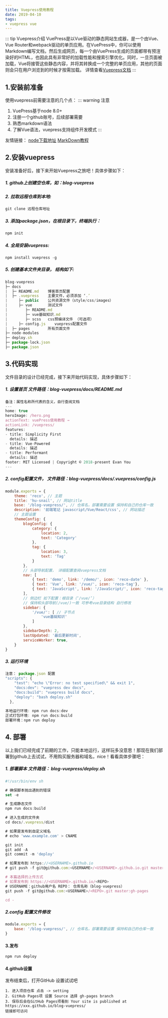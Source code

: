 ```yaml
---
title: Vuepress使用教程
date: 2019-04-10
tags:
- vuepress vue
---
```

::: tip Vuepress介绍
VuePress是以Vue驱动的静态网站生成器，是一个由Vue、Vue Router和webpack驱动的单页应用。在VuePress中，你可以使用Markdown编写文档，然后生成网页，每一个由VuePress生成的页面都带有预渲染好的HTML，也因此具有非常好的加载性能和搜索引擎优化。同时，一旦页面被加载，Vue将接管这些静态内容，并将其转换成一个完整的单页应用，其他的页面则会只在用户浏览到的时候才按需加载。
详情查看[Vuepress文档](http://caibaojian.com/vuepress/guide/ "vuepress")
:::

## 1.安装前准备
使用vuepress前需要注意的几个点：
::: warning 注意
1. VuePress基于node 8.0+
2. 注册一个github账号，后续部署需要
3. 熟悉markdown语法
4. 了解Vue语法，vuepress支持组件开发模式
:::

友情链接： [node下载地址](https://nodejs.org/en/download/ "node") [MarkDown教程](http://www.markdown.cn/ "markdown") 

## 2.安装vuepress
安装准备好后，接下来开始Vuepress之旅吧！具体步骤如下：
##### 1. github上创建空仓库，如：blog-vuepress
##### 2. 拉取远程仓库到本地:
```javascript
git clone 远程仓库地址
```
##### 3. 添加package.json，在根目录下，终端执行：
```javascript
npm init
```
##### 4. 全局安装vuepress:
```javascript
npm install vuepress -g
```
##### 5. 创建基本文件夹目录， 结构如下:

```javascript
blog-vuepress
├─ docs
|  ├─ README.md    博客首页配置
|  ├─ .vuepress    主要文件，必须添加 ‘.’  
|     ├─ public    公共资源文件（style/css/images）
|     ├─ vue       测试文件
|        ├─ README.md 
|        ├─ vue基础知识.md
|        ├─ scss   css预编译文件 （可选项）
|     ├─ config.js    vuepress配置文件
|  ├─ pages        所有页面文件
├─ node-modules
├─ deploy.sh
├─ package-lock.json
├─ package.json
```

## 3.代码实现
文件目录的设计已经完成，接下来开始代码实现，具体步骤如下：
##### 1. 设置首页 文件路径：blog-vuepress/docs/README.md
```javascript
备注：属性名称所代表的含义，自行查阅文档
---
home: true
heroImage: /hero.png
actionText: vuePress使用教程 →
actionLink: /vuepress/
features:
- title: Simplicity First
  details: 描述
- title: Vue-Powered
  details: 描述
- title: Performant
  details: 描述
footer: MIT Licensed | Copyright © 2018-present Evan You
---

```
##### 2. config配置文件， 文件路径：blog-vuepress/docs/.vuepress/config.js
```javascript
module.exports = {
    theme: 'reco', // 主题
    title: 'hu-snail', // 网站title
    base: '/blog-vuepress/', // 仓库名，部署需要设置 保持和自己的仓库一致
    description: '前端笔记 javascript/Vue/React/css', // 网站描述
    // 主题设置
    themeConfig: {
        blogConfig: {
            category: {
                location: 2,
                text: 'Category'
            },
            tag: {
                location: 3,
                text: 'Tag'
            }
        },
        // 头部导航配置， 详细配置查阅vuepress文档
        nav: [
            { text: 'demo', link: '/demo/', icon: 'reco-date' },
            { text: 'Vue', link: '/vue/', icon: 'reco-tag'},
            { text: 'JavaScript', link: '/JavaScript/', icon: 'reco-tag'}
        ],
        // 侧边栏 如下配置：根目录（‘/vue/’）
        // 保持和头部导航(/vue/)一致 可参考vue目录结构 自行修改
        sidebar: {
            '/vue/': [ // 子节点
                'vue基础知识'
            ]
        },
        sidebarDepth: 2,
        lastUpdated: '最后更新时间',
        serviceWorker: true,
    }
}

```
##### 3. 运行环境
```javascript
注意： package.json 配置
"scripts": {
    "test": "echo \"Error: no test specified\" && exit 1",
    "docs:dev": "vuepress dev docs",
    "docs:build": "vuepress build docs",
    "deploy": "bash deploy.sh"
  },
  
本地运行环境: npm run docs:dev
正式打包环境: npm run docs:build
部署环境：npm run deploy 
```
## 4. 部署
以上我们已经完成了前期的工作，只能本地运行，这样玩多没意思！那现在我们部署到github上去试试，不用购买服务器和域名，nice！看看具体步骤吧：
##### 1. 部署脚本 文件路径： blog-vuepress/deploy.sh
```javascript
#!/usr/bin/env sh

# 确保脚本抛出遇到的错误
set -e

# 生成静态文件
npm run docs:build

# 进入生成的文件夹
cd docs/.vuepress/dist

# 如果是发布到自定义域名
# echo 'www.example.com' > CNAME

git init
git add -A
git commit -m 'deploy'

# 如果发布到 https://<USERNAME>.github.io
# git push -f git@github.com:<USERNAME>/<USERNAME>.github.io.git master

# 本篇选择的上传方式
# 如果发布到 https://<USERNAME>.github.io/<REPO> 
# USERNAME：github用户名 REPO： 仓库名称（blog-vuepress）
git push -f git@github.com:<USERNAME>/<REPO>.git master:gh-pages

cd -
```

##### 2.config 配置文件修改
```javascript
module.exports = {
    base: '/blog-vuepress/', // 仓库名，部署需要设置 保持和自己的仓库一致
}
```

#### 3.发布
```javascript
npm run deploy
```
#### 4.github设置
发布结束后，打开GitHub 设置试试吧
```
1. 进入项目仓库 点击 -> setting
2. GitHub Pages项 设置 Source 选择 gh-pages branch
3. 保存后会在GitHub Pages项看到 Your site is published at https://xxx.github.io/blog-vuepress/
链接即可访问
```
<sn-comment></sn-comment>